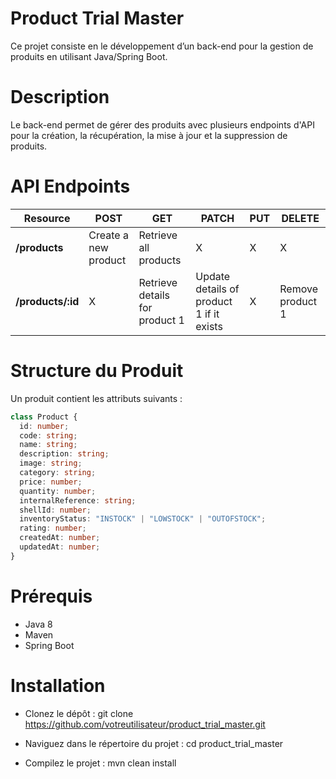 # Product Trial Master
Ce projet consiste en le développement d’un back-end pour la gestion de produits en utilisant Java/Spring Boot.

# Description
Le back-end permet de gérer des produits avec plusieurs endpoints d'API pour la création, la récupération, la mise à jour et la suppression de produits.

# API Endpoints

| Resource           | POST                  | GET                            | PATCH                                    | PUT | DELETE           |
| ------------------ | --------------------- | ------------------------------ | ---------------------------------------- | --- | ---------------- |
| **/products**      | Create a new product  | Retrieve all products          | X                                        | X   |     X            |
| **/products/:id**  | X                     | Retrieve details for product 1 | Update details of product 1 if it exists | X   | Remove product 1 |

# Structure du Produit
Un produit contient les attributs suivants :

``` typescript
class Product {
  id: number;
  code: string;
  name: string;
  description: string;
  image: string;
  category: string;
  price: number;
  quantity: number;
  internalReference: string;
  shellId: number;
  inventoryStatus: "INSTOCK" | "LOWSTOCK" | "OUTOFSTOCK";
  rating: number;
  createdAt: number;
  updatedAt: number;
}
```
# Prérequis
- Java 8
- Maven
- Spring Boot

# Installation
- Clonez le dépôt :
git clone https://github.com/votreutilisateur/product_trial_master.git

- Naviguez dans le répertoire du projet :
cd product_trial_master

- Compilez le projet :
mvn clean install
